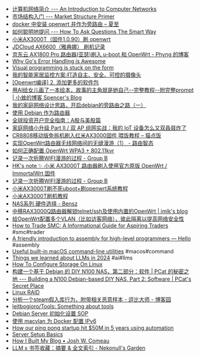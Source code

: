 - [计算机网络简介 --- An Introduction to Computer Networks](https://intronetworks.cs.luc.edu/)
- [市场结构入门 --- Market Structure Primer](https://primer.prooftrading.com/)
- [docker 中安装 openwrt 并作为旁路由 – 夏至](https://mxenc.com/2025/04/04/docker_install_openwrt_and_use_as_bypass_router/)
- [如何聪明地提问 --- How To Ask Questions The Smart Way](http://www.catb.org/esr/faqs/smart-questions.html)
- [小米AX3000T（固件1.0.90）刷 openwrt](https://jklincn.com/posts/openwrt/)
- [JDCloud AX6600（雅典娜） 刷机记录](https://250.ac.cn/2025/01/12/JDCloud-AX6600-openwrt/)
- [京东云 AX1800 Pro 路由器(亚瑟)刷入 u-boot 和 OpenWrt - Phyng 的博客](https://phyng.com/2024/05/05/ax1800-openwrt.html)
- [Why Go's Error Handling is Awesome](https://rauljordan.com/why-go-error-handling-is-awesome/)
- [Visual programming is stuck on the form](https://interjectedfuture.com/visual-programming-is-stuck-on-the-form/)
- [我的智能家居监控方案:打造自主、安全、可控的摄像头](https://luolei.org/secure-home-camera-setup)
- [[Openwrt编译] 2. 添加更多的软件包](https://teapotium.com/2024/01/how-to-add-additional-software-packages/index.html)
- [用AI给女儿画了一本绘本，故事的主角就是她自己--完整教程--附完整prompt | 小耸的博客 Spencer's Blog](https://xiaosong.fun/2024/04/15/anan/)
- [我的家庭网络设计思路，开启debian的旁路由之路（一）](https://evine.win/p/%E6%88%91%E7%9A%84%E5%AE%B6%E5%BA%AD%E7%BD%91%E7%BB%9C%E8%AE%BE%E8%AE%A1%E6%80%9D%E8%B7%AF%E5%BC%80%E5%90%AFdebian%E7%9A%84%E6%97%81%E8%B7%AF%E7%94%B1%E4%B9%8B%E8%B7%AF%E4%B8%80/)
- [使用 Debian 作为路由器](https://blog.bling.moe/post/3/)
- [全球投资开户完全指南：A股与美股篇](https://www.bmpi.dev/money/guide-to-open-global-investment-account/)
- [家庭网络小升级 Part II / 双 AP 组网实战：我的 IoT 设备怎么又双叒叕炸了](https://mary.kevinmx.top/default/80211kvr.html)
- [CR8808移动版免拆机刷入红米AX3000固件 喂饭教程 – 猫点饭](https://mao.fan/article/93)
- [实现OpenWrt路由器无线网络间的无缝漫游（1） - 路由智态](https://www.red-yellow.net/%e5%ae%9e%e7%8e%b0openwrt%e8%b7%af%e7%94%b1%e5%99%a8%e6%97%a0%e7%ba%bf%e7%bd%91%e7%bb%9c%e9%97%b4%e7%9a%84%e6%97%a0%e7%bc%9d%e6%bc%ab%e6%b8%b8%ef%bc%881%ef%bc%89.html)
- [如何正确配置 OpenWrt WPA3 + 802.11kvr](https://vicfree.com/2022/11/openwrt-wpa3-802.11kvr-ap-setup/)
- [记录一次折腾WIFI漫游的过程 - Group B](https://www.drxcloud.club/765.html)
- [HK's note ✨ 小米 AX3000T 路由器刷入使用官方原版 OpenWrt / ImmortalWrt 固件](https://note.okhk.net/xiaomi-ax3000t-router-install-openwrt-immortalwrt)
- [记录一次折腾WIFI漫游的过程 - Group B](https://www.drxcloud.club/765.html)
- [小米AX3000T刷不死uboot+刷openwrt系统教程](https://blog.wwang.pw/post/ax3000t)
- [小米AX3000T刷机教程](https://www.benzhu.xyz//archives/xiao-mi-ax3000tshua-ji-jiao-cheng)
- [NAS系列 硬件选择 - Bensz](https://blognas.hwb0307.com/nas/3224)
- [中移RAX3000Q路由器解锁telnet/ssh及使用内置的OpenWrt | imlk's blog](https://blog.imlk.top/posts/rax3000q-get-shell/)
- [给OpenWrt配置多个VLAN（比如访客网络），彼此隔离以提高网络安全性](https://www.v2tn.com/16852838797095)
- [How to Trade SMC: A Informational Guide for Aspiring Traders](https://medium.com/@future.of.resilience/how-to-trade-smc-a-informational-guide-for-aspiring-traders-49254603d08f) #smc#trader
- [A friendly introduction to assembly for high-level programmers — Hello](https://shikaan.github.io/assembly/x86/guide/2024/09/08/x86-64-introduction-hello.html) #assembly
- [Useful built-in macOS command-line utilities](https://weiyen.net/articles/useful-macos-cmd-line-utilities/) #macos#command
- [Things we learned about LLMs in 2024](https://simonwillison.net/2024/Dec/31/llms-in-2024/) #ai#llms
- [How To Configure Storage On Linux](https://embeddedprojects101.com/the-beginners-guide-to-linux-storage-configuration/)
- [构建一个基于 Debian 的 DIY N100 NAS，第二部分：软件 | PCat 的秘密之地 --- Building a N100 Debian-based DIY NAS, Part 2: Software | PCat's Secret Place](https://tongkl.com/building-a-nas-part-2/)
- [Linux RAID](https://webmin.com/docs/modules/linux-raid/)
- [分析一个steam假入库行为，附带相关恶意样本 - 逗比大师 - 博客园](https://www.cnblogs.com/0day-li/p/18042274)
- [leitbogioro/Tools: Something about tools](https://github.com/leitbogioro/Tools)
- [Debian Server 初始化设置 SOP](https://blog.xm.mk/posts/89da/)
- [使用 macvlan 为 Docker 配置 IPv6](https://blog.xm.mk/posts/73f9/)
- [How our ping pong startup hit $50M in 5 years using automation](https://fortune.com/2024/09/27/startup-entrepreneurs-automation-ping-pong-sports-venues-tech-saas-smartphone-apps-pingpod-podplay/)
- [Server Setup Basics](https://becomesovran.com/blog/server-setup-basics.html)
- [How I Built My Blog • Josh W. Comeau](https://www.joshwcomeau.com/blog/how-i-built-my-blog-v2/)
- [LLM x 书签收藏：摘要 & 全文索引 - Nekonull's Garden](https://nekonull.me/posts/llm_x_bookmark/)